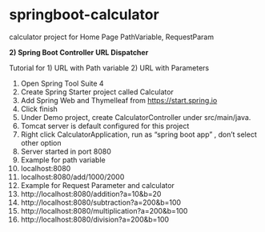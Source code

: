 # springboot-calculator
calculator project for Home Page PathVariable, RequestParam

**2) Spring Boot Controller URL Dispatcher**

Tutorial for 1) URL with Path variable 2) URL with Parameters
1)	Open Spring Tool  Suite 4
2)	Create Spring Starter project called Calculator
3)	Add Spring Web and Thymelleaf from https://start.spring.io
4)	Click finish
5)	Under Demo project, create CalculatorController under src/main/java.
6)	Tomcat server is default configured for this project
7)	Right click CalculatorApplication, run as “spring boot app” , don’t select other option
8)	Server started in port 8080
9)	Example for path variable
10)	localhost:8080
11)	localhost:8080/add/1000/2000
12)	Example for Request Parameter and calculator
13)	http://localhost:8080/addition?a=10&b=20
14)	http://localhost:8080/subtraction?a=200&b=100
15)	http://localhost:8080/multiplication?a=200&b=100
16)	http://localhost:8080/division?a=200&b=100
